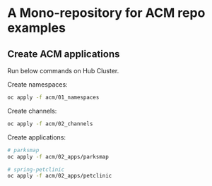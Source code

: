 # A Mono-repository for ACM repo examples

## Create ACM applications

Run below commands on Hub Cluster.

Create namespaces:
```bash
oc apply -f acm/01_namespaces
```

Create channels:
```bash
oc apply -f acm/02_channels
```

Create applications:
```bash
# parksmap
oc apply -f acm/02_apps/parksmap

# spring-petclinic
oc apply -f acm/02_apps/petclinic
```